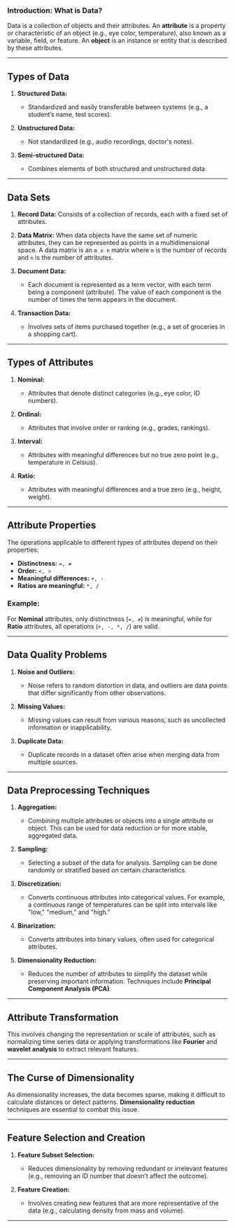 ### Introduction: What is Data?
Data is a collection of objects and their attributes. An **attribute** is a property or characteristic of an object (e.g., eye color, temperature), also known as a variable, field, or feature. An **object** is an instance or entity that is described by these attributes.

---

## Types of Data

1. **Structured Data:** 
   - Standardized and easily transferable between systems (e.g., a student’s name, test scores).
   
2. **Unstructured Data:** 
   - Not standardized (e.g., audio recordings, doctor's notes).

3. **Semi-structured Data:**
   - Combines elements of both structured and unstructured data.

---

## Data Sets

1. **Record Data:** 
   Consists of a collection of records, each with a fixed set of attributes.
   
2. **Data Matrix:** 
   When data objects have the same set of numeric attributes, they can be represented as points in a multidimensional space. A data matrix is an `m x n` matrix where `m` is the number of records and `n` is the number of attributes.

3. **Document Data:**
   - Each document is represented as a term vector, with each term being a component (attribute). The value of each component is the number of times the term appears in the document.

4. **Transaction Data:**
   - Involves sets of items purchased together (e.g., a set of groceries in a shopping cart).

---

## Types of Attributes

1. **Nominal:** 
   - Attributes that denote distinct categories (e.g., eye color, ID numbers).
   
2. **Ordinal:** 
   - Attributes that involve order or ranking (e.g., grades, rankings).
   
3. **Interval:** 
   - Attributes with meaningful differences but no true zero point (e.g., temperature in Celsius).
   
4. **Ratio:** 
   - Attributes with meaningful differences and a true zero (e.g., height, weight).

---

## Attribute Properties

The operations applicable to different types of attributes depend on their properties:
- **Distinctness:** `=, ≠`
- **Order:** `<, >`
- **Meaningful differences:** `+, -`
- **Ratios are meaningful:** `*, /`

### Example:
For **Nominal** attributes, only distinctness (`=, ≠`) is meaningful, while for **Ratio** attributes, all operations (`+, -, *, /`) are valid.

---

## Data Quality Problems

1. **Noise and Outliers:**
   - Noise refers to random distortion in data, and outliers are data points that differ significantly from other observations.
   
2. **Missing Values:**
   - Missing values can result from various reasons, such as uncollected information or inapplicability.
   
3. **Duplicate Data:**
   - Duplicate records in a dataset often arise when merging data from multiple sources.

---

## Data Preprocessing Techniques

1. **Aggregation:**
   - Combining multiple attributes or objects into a single attribute or object. This can be used for data reduction or for more stable, aggregated data.

2. **Sampling:**
   - Selecting a subset of the data for analysis. Sampling can be done randomly or stratified based on certain characteristics.
   
3. **Discretization:**
   - Converts continuous attributes into categorical values. For example, a continuous range of temperatures can be split into intervals like "low," "medium," and "high."
   
4. **Binarization:**
   - Converts attributes into binary values, often used for categorical attributes.
   
5. **Dimensionality Reduction:**
   - Reduces the number of attributes to simplify the dataset while preserving important information. Techniques include **Principal Component Analysis (PCA)**.

---

## Attribute Transformation

This involves changing the representation or scale of attributes, such as normalizing time series data or applying transformations like **Fourier** and **wavelet analysis** to extract relevant features.

---

## The Curse of Dimensionality

As dimensionality increases, the data becomes sparse, making it difficult to calculate distances or detect patterns. **Dimensionality reduction** techniques are essential to combat this issue.

---

## Feature Selection and Creation

1. **Feature Subset Selection:** 
   - Reduces dimensionality by removing redundant or irrelevant features (e.g., removing an ID number that doesn’t affect the outcome).
   
2. **Feature Creation:** 
   - Involves creating new features that are more representative of the data (e.g., calculating density from mass and volume).

---